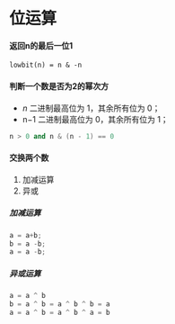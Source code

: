 # 位运算

#### 返回n的最后一位1

`lowbit(n) = n & -n`



#### 判断一个数是否为2的幂次方

- *n* 二进制最高位为 1，其余所有位为 0；
- n−1 二进制最高位为 0，其余所有位为 1；

```c++
n > 0 and n & (n - 1) == 0
```



#### 交换两个数

1. 加减运算
2. 异或



##### 加减运算

```c++
a = a+b;
b = a -b;
a = a -b;
```



##### 异或运算

```c++
a = a ^ b
b = a ^ b = a ^ b ^ b = a
a = a ^ b = a ^ b ^ a = b
```

